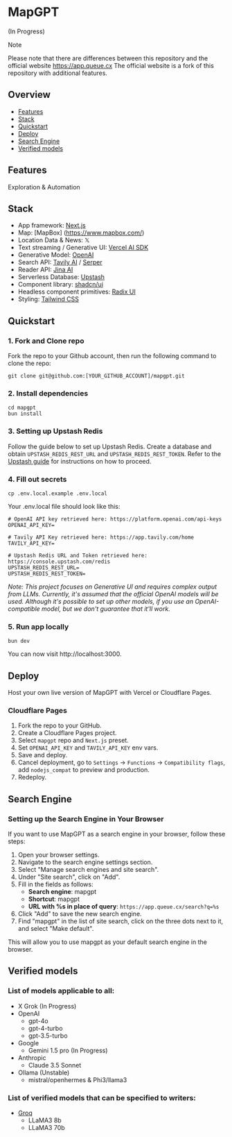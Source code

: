 # MapGPT 
(In Progress) 

> [!NOTE]
> Please note that there are differences between this repository and the official website https://app.queue.cx
> The official website is a fork of this repository with additional features.

## Overview

- [Features](#-features)
- [Stack](#-stack)
- [Quickstart](#-quickstart)
- [Deploy](#-deploy)
- [Search Engine](#-search-engine)
- [Verified models](#-verified-models)

## Features

Exploration & Automation

## Stack

- App framework: [Next.js](https://nextjs.org/)
- Map: [MapBox] (https://www.mapbox.com/)
- Location Data & News: 𝕏 
- Text streaming / Generative UI: [Vercel AI SDK](https://sdk.vercel.ai/docs)
- Generative Model: [OpenAI](https://openai.com/)
- Search API: [Tavily AI](https://tavily.com/) / [Serper](https://serper.dev)
- Reader API: [Jina AI](https://jina.ai/)
- Serverless Database: [Upstash](https://upstash.com/)
- Component library: [shadcn/ui](https://ui.shadcn.com/)
- Headless component primitives: [Radix UI](https://www.radix-ui.com/)
- Styling: [Tailwind CSS](https://tailwindcss.com/)


## Quickstart

### 1. Fork and Clone repo

Fork the repo to your Github account, then run the following command to clone the repo:

```
git clone git@github.com:[YOUR_GITHUB_ACCOUNT]/mapgpt.git
```

### 2. Install dependencies

```
cd mapgpt
bun install
```

### 3. Setting up Upstash Redis

Follow the guide below to set up Upstash Redis. Create a database and obtain `UPSTASH_REDIS_REST_URL` and `UPSTASH_REDIS_REST_TOKEN`. Refer to the [Upstash guide](https://upstash.com/blog/rag-chatbot-upstash#setting-up-upstash-redis) for instructions on how to proceed.

### 4. Fill out secrets

```
cp .env.local.example .env.local
```

Your .env.local file should look like this:

```
# OpenAI API key retrieved here: https://platform.openai.com/api-keys
OPENAI_API_KEY=

# Tavily API Key retrieved here: https://app.tavily.com/home
TAVILY_API_KEY=

# Upstash Redis URL and Token retrieved here: https://console.upstash.com/redis
UPSTASH_REDIS_REST_URL=
UPSTASH_REDIS_REST_TOKEN=
```

_Note: This project focuses on Generative UI and requires complex output from LLMs. Currently, it's assumed that the official OpenAI models will be used. Although it's possible to set up other models, if you use an OpenAI-compatible model, but we don't guarantee that it'll work._

### 5. Run app locally

```
bun dev
```

You can now visit http://localhost:3000.

## Deploy

Host your own live version of MapGPT with Vercel or Cloudflare Pages.

### Cloudflare Pages

1. Fork the repo to your GitHub.
2. Create a Cloudflare Pages project.
3. Select `mapgpt` repo and `Next.js` preset.
4. Set `OPENAI_API_KEY` and `TAVILY_API_KEY` env vars.
5. Save and deploy.
6. Cancel deployment, go to `Settings` -> `Functions` -> `Compatibility flags`, add `nodejs_compat` to preview and production.
7. Redeploy.


##  Search Engine

### Setting up the Search Engine in Your Browser

If you want to use MapGPT as a search engine in your browser, follow these steps:

1. Open your browser settings.
2. Navigate to the search engine settings section.
3. Select "Manage search engines and site search".
4. Under "Site search", click on "Add".
5. Fill in the fields as follows:
   - **Search engine**: mapgpt
   - **Shortcut**: mapgpt
   - **URL with %s in place of query**: `https://app.queue.cx/search?q=%s`
6. Click "Add" to save the new search engine.
7. Find "mapgpt" in the list of site search, click on the three dots next to it, and select "Make default".

This will allow you to use mapgpt as your default search engine in the browser.

## Verified models

### List of models applicable to all:
- X
  Grok (In Progress) 
- OpenAI
  - gpt-4o
  - gpt-4-turbo
  - gpt-3.5-turbo
- Google
  - Gemini 1.5 pro (In Progress)
- Anthropic
  - Claude 3.5 Sonnet
- Ollama (Unstable)
  - mistral/openhermes & Phi3/llama3
    

### List of verified models that can be specified to writers:

- [Groq](https://console.groq.com/docs/models)
  - LLaMA3 8b
  - LLaMA3 70b
